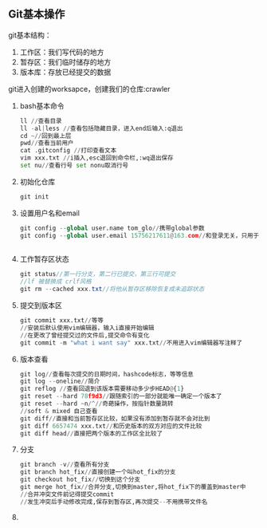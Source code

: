 ## Git基本操作

git基本结构：

1. 工作区：我们写代码的地方
2. 暂存区：我们临时储存的地方
3. 版本库：存放已经提交的数据

git进入创建的worksapce，创建我们的仓库:crawler

1. bash基本命令

   ```python
   ll //查看目录
   ll -al|less //查看包括隐藏目录，进入end后输入:q退出
   cd ~//回到最上层
   pwd//查看当前用户
   cat .gitconfig //打印查看文本
   vim xxx.txt //i插入,esc退回到命令栏,:wq退出保存    
   set nu//查看行号 set nonu取消行号    
   ```

2. 初始化仓库

   ```python
   git init
   ```

3. 设置用户名和email

   ```python
   git config --global user.name tom_glo//携带global参数
   git config --global user.email 15756217611@163.com//和登录无关，只用于识别
       
   ```

4. 工作暂存区状态

   ```java
   git status//第一行分支，第二行已提交，第三行可提交    
   //lf 被替换成 crlf风格
   git rm --cached xxx.txt//将他从暂存区移除恢复成未追踪状态    
   ```

5. 提交到版本区

   ```python
   git commit xxx.txt//等等
   //安装后默认使用vim编辑器，输入i直接开始编辑
   //在更改了曾经提交过的文件后,提交命令有变化
   git commit -m "what i want say" xxx.txt//不用进入vim编辑器写注释了    
   ```

6. 版本查看

   ```python
   git log//查看每次提交的日期时间，hashcode标志，等等信息
   git log --oneline//简介
   git reflog //查看回退到该版本需要移动多少步HEAD@{1}
   git reset --hard 78f9d3//跟随索引的一部分就能唯一确定一个版本了
   git reset --hard ~n/^//奇葩操作，按指针数量跳转
   //soft & mixed 自己查看    
   git diff//直接和当前暂存区比较，如果没有添加到暂存就不会对比到
   git diff 6657474 xxx.txt//和历史版本的双方对应的文件比较    
   git diff head//直接把两个版本的工作区全比较了
   ```

7. 分支

   ```python
   git branch -v//查看所有分支
   git branch hot_fix//直接创建一个叫hot_fix的分支
   git checkout hot_fix//切换到这个分支
   git merge hot_fix//合并分支,切换到master,将hot_fix下的覆盖到master中
   //合并冲突文件前记得提交commit
   //发生冲突后手动修改完成,保存到暂存区,再次提交--不用携带文件名
   ```

8. 

